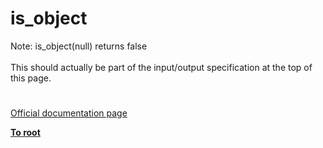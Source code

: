 # is_object



Note: is_object(null) returns false<br><br>This should actually be part of the input/output specification at the top of this page.  

#

[Official documentation page](https://www.php.net/manual/en/function.is-object.php)

**[To root](/README.md)**